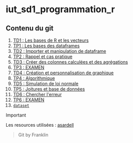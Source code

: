 # iut_sd1_programmation_r 

## Contenu du git

1. [TD1 : Les bases de R et les vecteurs](/iut_sd1_r_td1.R)
2. [TP1 : Les bases des dataframes](/iut_sd1_r_tp1.R)
3. [TD2 : Importer et manipulation de dataframe](/iut_sd1_r_td2.R)
4. [TP2 : Rappel et cas pratique](/iut_sd1_r_tp2.R)
5. [TD3 : Créer des colonnes calculées et des agrégations](/iut_sd1_r_td3.R)
6. [TP3 : EXAMEN](/iut_sd1_r_tp3_examen.R)
7. [TD4 : Création et personnalisation de graphique](/iut_sd1_r_td4.R)
8. [TP4 : Algorithmique](/iut_sd1_r_tp4.R)
9. [TD5 : Simulation de loi normale](/iut_sd1_r_td5.R)
10. [TP5 : Joitures et base de données](/iut_sd1_r_tp5.R)
11. [TD6 : Chercher l'erreur](/iut_sd1_r_td6.R)
12. [TP6 : EXAMEN](https://media.giphy.com/media/v1.Y2lkPTc5MGI3NjExeGwzMTZkNGowM3Y0NTdpN2c2ZnBheXVvNmxobWJsdzFoaHNmZDd2dSZlcD12MV9pbnRlcm5hbF9naWZfYnlfaWQmY3Q9Zw/12vJgj7zMN3jPy/giphy.gif)
13. [`dataset`](/dataset)

> [!IMPORTANT]
> Les resources utilisées : [asardell](https://github.com/asardell/IUT_SD1)

> Git by Franklin
